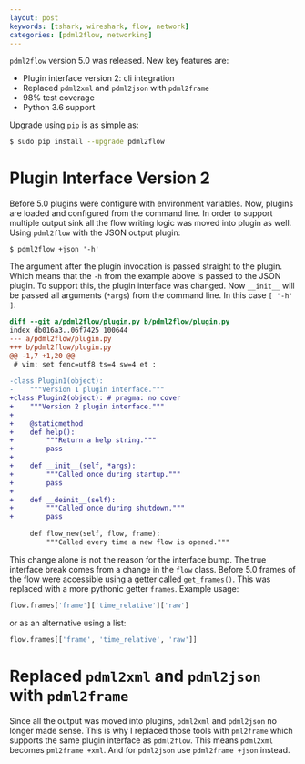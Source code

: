 ```yaml
---
layout: post
keywords: [tshark, wireshark, flow, network]
categories: [pdml2flow, networking]
---
```


`pdml2flow` version 5.0 was released. New key features are:

* Plugin interface version 2: cli integration
* Replaced `pdml2xml` and `pdml2json` with `pdml2frame`
* 98% test coverage
* Python 3.6 support

Upgrade using `pip` is as simple as:

```bash
$ sudo pip install --upgrade pdml2flow
```

# Plugin Interface Version 2

Before 5.0 plugins were configure with environment variables. Now, plugins are loaded and configured from the command line. In order to support multiple output sink all the flow writing logic was moved into plugin as well. Using `pdml2flow` with the JSON output plugin:
```
$ pdml2flow +json '-h'
```

The argument after the plugin invocation is passed straight to the plugin. Which means that the `-h` from the example above is passed to the JSON plugin. To support this, the plugin interface was changed. Now `__init__` will be passed all arguments (`*args`) from the command line. In this case `[ '-h' ]`.

```diff
diff --git a/pdml2flow/plugin.py b/pdml2flow/plugin.py
index db016a3..06f7425 100644
--- a/pdml2flow/plugin.py
+++ b/pdml2flow/plugin.py
@@ -1,7 +1,20 @@
 # vim: set fenc=utf8 ts=4 sw=4 et :
 
-class Plugin1(object):
-    """Version 1 plugin interface."""
+class Plugin2(object): # pragma: no cover
+    """Version 2 plugin interface."""
+
+    @staticmethod
+    def help():
+        """Return a help string."""
+        pass
+
+    def __init__(self, *args):
+        """Called once during startup."""
+        pass
+
+    def __deinit__(self):
+        """Called once during shutdown."""
+        pass
 
     def flow_new(self, flow, frame):
         """Called every time a new flow is opened."""
```

This change alone is not the reason for the interface bump. The true interface break comes from a change in the `flow` class. Before 5.0 frames of the flow were accessible using a getter called `get_frames()`. This was replaced with a more pythonic getter `frames`. Example usage:

```python
flow.frames['frame']['time_relative']['raw']
```

or as an alternative using a list:

```python
flow.frames[['frame', 'time_relative', 'raw']]
```

# Replaced `pdml2xml` and `pdml2json` with `pdml2frame`

Since all the output was moved into plugins, `pdml2xml` and `pdml2json` no longer made sense. This is why I replaced those tools with `pml2frame` which supports the same plugin interface as `pdml2flow`. This means `pdml2xml` becomes `pml2frame +xml`. And for `pdml2json` use `pdml2frame +json` instead.

